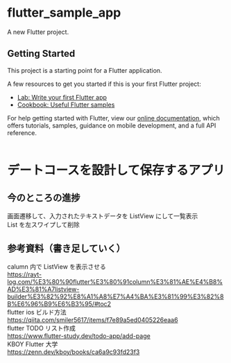 # flutter_sample_app

A new Flutter project.

## Getting Started

This project is a starting point for a Flutter application.

A few resources to get you started if this is your first Flutter project:

- [Lab: Write your first Flutter app](https://flutter.dev/docs/get-started/codelab)
- [Cookbook: Useful Flutter samples](https://flutter.dev/docs/cookbook)

For help getting started with Flutter, view our
[online documentation](https://flutter.dev/docs), which offers tutorials,
samples, guidance on mobile development, and a full API reference.
<br><br>

# デートコースを設計して保存するアプリ

## 今のところの進捗

画面遷移して、入力されたテキストデータを ListView にして一覧表示<br>
List を左スワイプして削除
<br>

## 参考資料（書き足していく）

calumn 内で ListView を表示させる<br>
https://rayt-log.com/%E3%80%90flutter%E3%80%91column%E3%81%AE%E4%B8%AD%E3%81%A7listview-builder%E3%82%92%E8%A1%A8%E7%A4%BA%E3%81%99%E3%82%8B%E6%96%B9%E6%B3%95/#toc2
<br>
flutter ios ビルド方法<br>
https://qiita.com/smiler5617/items/f7e89a5ed0405226eaa6
<br>
flutter TODO リスト作成<br>
https://www.flutter-study.dev/todo-app/add-page
<br>
KBOY Flutter 大学<br>
https://zenn.dev/kboy/books/ca6a9c93fd23f3<br>
